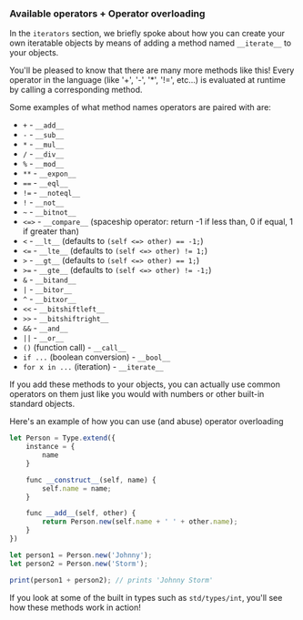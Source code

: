 ### Available operators + Operator overloading

In the `iterators` section, we briefly spoke about how you can create
your own iteratable objects by means of adding a method named
`__iterate__` to your objects.

You'll be pleased to know that there are many more methods like this!
Every operator in the language (like '+', '-', '*', '!=', etc...) is
evaluated at runtime by calling a corresponding method.

Some examples of what method names operators are paired with are:
* `+` - `__add__`
* `-` - `__sub__`
* `*` - `__mul__`
* `/` - `__div__`
* `%` - `__mod__`
* `**` - `__expon__`
* `==` - `__eql__`
* `!=` - `__noteql__`
* `!` - `__not__`
* `~` - `__bitnot__`
* `<=>` - `__compare__` (spaceship operator: return -1 if less than, 0 if equal, 1 if greater than)
* `<` - `__lt__` (defaults to `(self <=> other) == -1;`)
* `<=` - `__lte__` (defaults to `(self <=> other) != 1;`)
* `>` - `__gt__` (defaults to `(self <=> other) == 1;`)
* `>=` - `__gte__` (defaults to `(self <=> other) != -1;`)
* `&` - `__bitand__`
* `|` - `__bitor__`
* `^` - `__bitxor__`
* `<<` - `__bitshiftleft__`
* `>>` - `__bitshiftright__`
* `&&` - `__and__`
* `||` - `__or__`
* `()` (function call) - `__call__`
* `if ...` (boolean conversion) - `__bool__`
* `for x in ...` (iteration) - `__iterate__`

If you add these methods to your objects, you can actually use common
operators on them just like you would with numbers or other built-in
standard objects.

Here's an example of how you can use (and abuse) operator overloading

```typescript
let Person = Type.extend({
    instance = {
        name
    }

    func __construct__(self, name) {
        self.name = name;
    }

    func __add__(self, other) {
        return Person.new(self.name + ' ' + other.name);
    }
})

let person1 = Person.new('Johnny');
let person2 = Person.new('Storm');

print(person1 + person2); // prints 'Johnny Storm'
```

If you look at some of the built in types such as `std/types/int`,
you'll see how these methods work in action!
